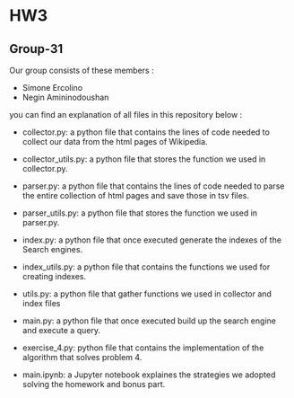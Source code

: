 # HW3
## Group-31
Our group consists of these members : 
* Simone Ercolino
* Negin Amininodoushan

you can find an explanation of all files in this repository below :
- collector.py: a python file that contains the lines of code needed to collect our data from the html pages of Wikipedia.

- collector_utils.py: a python file that stores the function we used in collector.py.

* parser.py: a python file that contains the lines of code needed to parse the entire collection of html pages and save those in tsv files.

- parser_utils.py: a python file that stores the function we used in parser.py.

- index.py: a python file that once executed generate the indexes of the Search engines.

- index_utils.py: a python file that contains the functions we used for creating indexes.

- utils.py: a python file that gather functions we used in collector and index files

- main.py: a python file that once executed build up the search engine and execute a query. 

- exercise_4.py: python file that contains the implementation of the algorithm that solves problem 4.

- main.ipynb: a Jupyter notebook explaines the strategies we adopted solving the homework and bonus part.
